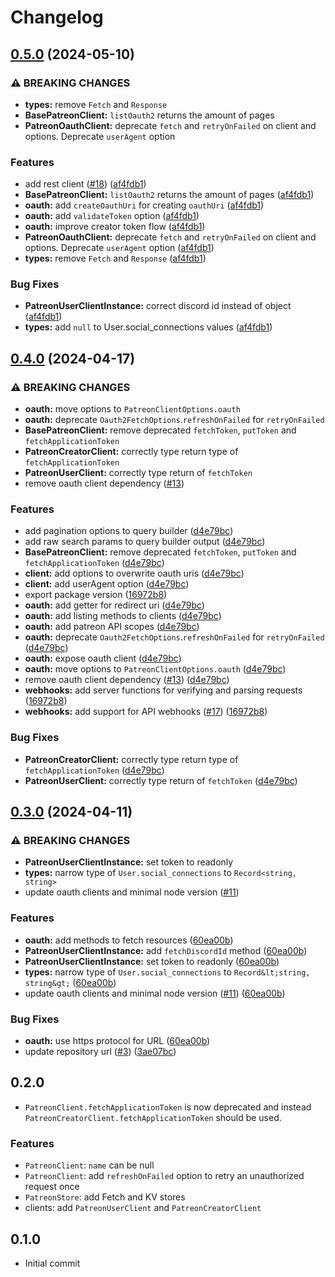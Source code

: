# Changelog

## [0.5.0](https://github.com/ghostrider-05/patreon-api.ts/compare/patreon-api.ts-v0.4.0...patreon-api.ts-v0.5.0) (2024-05-10)


### ⚠ BREAKING CHANGES

* **types:** remove `Fetch` and `Response`
* **BasePatreonClient:** `listOauth2` returns the amount of pages
* **PatreonOauthClient:** deprecate `fetch` and `retryOnFailed` on client and options. Deprecate `userAgent` option

### Features

* add rest client ([#18](https://github.com/ghostrider-05/patreon-api.ts/issues/18)) ([af4fdb1](https://github.com/ghostrider-05/patreon-api.ts/commit/af4fdb1b2f2812fae3e8ccfc555967fc3de3b64e))
* **BasePatreonClient:** `listOauth2` returns the amount of pages ([af4fdb1](https://github.com/ghostrider-05/patreon-api.ts/commit/af4fdb1b2f2812fae3e8ccfc555967fc3de3b64e))
* **oauth:** add `createOauthUri` for creating `oauthUri` ([af4fdb1](https://github.com/ghostrider-05/patreon-api.ts/commit/af4fdb1b2f2812fae3e8ccfc555967fc3de3b64e))
* **oauth:** add `validateToken` option ([af4fdb1](https://github.com/ghostrider-05/patreon-api.ts/commit/af4fdb1b2f2812fae3e8ccfc555967fc3de3b64e))
* **oauth:** improve creator token flow ([af4fdb1](https://github.com/ghostrider-05/patreon-api.ts/commit/af4fdb1b2f2812fae3e8ccfc555967fc3de3b64e))
* **PatreonOauthClient:** deprecate `fetch` and `retryOnFailed` on client and options. Deprecate `userAgent` option ([af4fdb1](https://github.com/ghostrider-05/patreon-api.ts/commit/af4fdb1b2f2812fae3e8ccfc555967fc3de3b64e))
* **types:** remove `Fetch` and `Response` ([af4fdb1](https://github.com/ghostrider-05/patreon-api.ts/commit/af4fdb1b2f2812fae3e8ccfc555967fc3de3b64e))


### Bug Fixes

* **PatreonUserClientInstance:** correct discord id instead of object ([af4fdb1](https://github.com/ghostrider-05/patreon-api.ts/commit/af4fdb1b2f2812fae3e8ccfc555967fc3de3b64e))
* **types:** add `null` to User.social_connections values ([af4fdb1](https://github.com/ghostrider-05/patreon-api.ts/commit/af4fdb1b2f2812fae3e8ccfc555967fc3de3b64e))

## [0.4.0](https://github.com/ghostrider-05/patreon-api.ts/compare/patreon-api.ts-v0.3.0...patreon-api.ts-v0.4.0) (2024-04-17)


### ⚠ BREAKING CHANGES

* **oauth:** move options to `PatreonClientOptions.oauth`
* **oauth:** deprecate `Oauth2FetchOptions`.`refreshOnFailed` for `retryOnFailed`
* **BasePatreonClient:** remove deprecated `fetchToken`, `putToken` and `fetchApplicationToken`
* **PatreonCreatorClient:** correctly type return type of `fetchApplicationToken`
* **PatreonUserClient:** correctly type return of `fetchToken`
* remove oauth client dependency ([#13](https://github.com/ghostrider-05/patreon-api.ts/issues/13))

### Features

* add pagination options to query builder ([d4e79bc](https://github.com/ghostrider-05/patreon-api.ts/commit/d4e79bc969090a724d0ce0d1a7dda7e71110ddfb))
* add raw search params to query builder output ([d4e79bc](https://github.com/ghostrider-05/patreon-api.ts/commit/d4e79bc969090a724d0ce0d1a7dda7e71110ddfb))
* **BasePatreonClient:** remove deprecated `fetchToken`, `putToken` and `fetchApplicationToken` ([d4e79bc](https://github.com/ghostrider-05/patreon-api.ts/commit/d4e79bc969090a724d0ce0d1a7dda7e71110ddfb))
* **client:** add options to overwrite oauth uris ([d4e79bc](https://github.com/ghostrider-05/patreon-api.ts/commit/d4e79bc969090a724d0ce0d1a7dda7e71110ddfb))
* **client:** add userAgent option ([d4e79bc](https://github.com/ghostrider-05/patreon-api.ts/commit/d4e79bc969090a724d0ce0d1a7dda7e71110ddfb))
* export package version ([16972b8](https://github.com/ghostrider-05/patreon-api.ts/commit/16972b8fef79bb67329c124551a54a2555ea8a16))
* **oauth:** add getter for redirect uri ([d4e79bc](https://github.com/ghostrider-05/patreon-api.ts/commit/d4e79bc969090a724d0ce0d1a7dda7e71110ddfb))
* **oauth:** add listing methods to clients ([d4e79bc](https://github.com/ghostrider-05/patreon-api.ts/commit/d4e79bc969090a724d0ce0d1a7dda7e71110ddfb))
* **oauth:** add patreon API scopes ([d4e79bc](https://github.com/ghostrider-05/patreon-api.ts/commit/d4e79bc969090a724d0ce0d1a7dda7e71110ddfb))
* **oauth:** deprecate `Oauth2FetchOptions`.`refreshOnFailed` for `retryOnFailed` ([d4e79bc](https://github.com/ghostrider-05/patreon-api.ts/commit/d4e79bc969090a724d0ce0d1a7dda7e71110ddfb))
* **oauth:** expose oauth client ([d4e79bc](https://github.com/ghostrider-05/patreon-api.ts/commit/d4e79bc969090a724d0ce0d1a7dda7e71110ddfb))
* **oauth:** move options to `PatreonClientOptions.oauth` ([d4e79bc](https://github.com/ghostrider-05/patreon-api.ts/commit/d4e79bc969090a724d0ce0d1a7dda7e71110ddfb))
* remove oauth client dependency ([#13](https://github.com/ghostrider-05/patreon-api.ts/issues/13)) ([d4e79bc](https://github.com/ghostrider-05/patreon-api.ts/commit/d4e79bc969090a724d0ce0d1a7dda7e71110ddfb))
* **webhooks:** add server functions for verifying and parsing requests ([16972b8](https://github.com/ghostrider-05/patreon-api.ts/commit/16972b8fef79bb67329c124551a54a2555ea8a16))
* **webhooks:** add support for API webhooks ([#17](https://github.com/ghostrider-05/patreon-api.ts/issues/17)) ([16972b8](https://github.com/ghostrider-05/patreon-api.ts/commit/16972b8fef79bb67329c124551a54a2555ea8a16))


### Bug Fixes

* **PatreonCreatorClient:** correctly type return type of `fetchApplicationToken` ([d4e79bc](https://github.com/ghostrider-05/patreon-api.ts/commit/d4e79bc969090a724d0ce0d1a7dda7e71110ddfb))
* **PatreonUserClient:** correctly type return of `fetchToken` ([d4e79bc](https://github.com/ghostrider-05/patreon-api.ts/commit/d4e79bc969090a724d0ce0d1a7dda7e71110ddfb))

## [0.3.0](https://github.com/ghostrider-05/patreon-api.ts/compare/patreon-api.ts-v0.2.0...patreon-api.ts-v0.3.0) (2024-04-11)


### ⚠ BREAKING CHANGES

* **PatreonUserClientInstance:** set token to readonly
* **types:** narrow type of `User.social_connections` to `Record<string, string>`
* update oauth clients and minimal node version ([#11](https://github.com/ghostrider-05/patreon-api.ts/issues/11))

### Features

* **oauth:** add methods to fetch resources ([60ea00b](https://github.com/ghostrider-05/patreon-api.ts/commit/60ea00b9a78cf3cf18f02dd5e6e1b533284bf2ce))
* **PatreonUserClientInstance:** add `fetchDiscordId` method ([60ea00b](https://github.com/ghostrider-05/patreon-api.ts/commit/60ea00b9a78cf3cf18f02dd5e6e1b533284bf2ce))
* **PatreonUserClientInstance:** set token to readonly ([60ea00b](https://github.com/ghostrider-05/patreon-api.ts/commit/60ea00b9a78cf3cf18f02dd5e6e1b533284bf2ce))
* **types:** narrow type of `User.social_connections` to `Record&lt;string, string&gt;` ([60ea00b](https://github.com/ghostrider-05/patreon-api.ts/commit/60ea00b9a78cf3cf18f02dd5e6e1b533284bf2ce))
* update oauth clients and minimal node version ([#11](https://github.com/ghostrider-05/patreon-api.ts/issues/11)) ([60ea00b](https://github.com/ghostrider-05/patreon-api.ts/commit/60ea00b9a78cf3cf18f02dd5e6e1b533284bf2ce))


### Bug Fixes

* **oauth:** use https protocol for URL ([60ea00b](https://github.com/ghostrider-05/patreon-api.ts/commit/60ea00b9a78cf3cf18f02dd5e6e1b533284bf2ce))
* update repository url ([#3](https://github.com/ghostrider-05/patreon-api.ts/issues/3)) ([3ae07bc](https://github.com/ghostrider-05/patreon-api.ts/commit/3ae07bc1663fb1b9d10bd11730cd88a8547aa15b))

## 0.2.0

- `PatreonClient.fetchApplicationToken` is now deprecated and instead `PatreonCreatorClient.fetchApplicationToken` should be used.

### Features

- `PatreonClient`: `name` can be null
- `PatreonClient`: add `refreshOnFailed` option to retry an unauthorized request once
- `PatreonStore`: add Fetch and KV stores
- clients: add `PatreonUserClient` and `PatreonCreatorClient`

## 0.1.0

- Initial commit
